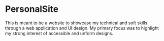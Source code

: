 # PersonalSite
This is meant to be a website to showcase my technical and soft skills through a web application and UI design. My primary focus was to highlight my strong interest of accessible and unform designs.
